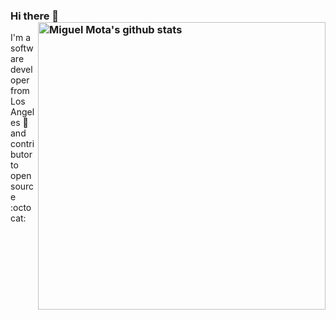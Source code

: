 ### Hi there 👋 <a href="https://github.com/miguelmota"><img src="https://github-readme-stats.vercel.app/api?username=miguelmota&count_private=true&include_all_commits=true&hide_rank=true&theme=graywhite&disable_animations=true&custom_title=Stats" align="right" width="460" alt="Miguel Mota's github stats" /></a>

I'm a software developer from Los Angeles 🌴 and contributor to open source :octocat:
